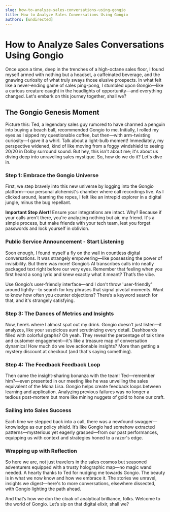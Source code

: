 ```yaml
---
slug: how-to-analyze-sales-conversations-using-gongio
title: How to Analyze Sales Conversations Using Gongio
authors: [undirected]
---
```


# How to Analyze Sales Conversations Using Gongio

Once upon a time, deep in the trenches of a high-octane sales floor, I found myself armed with nothing but a headset, a caffeinated beverage, and the gnawing curiosity of what truly sways those elusive prospects. In what felt like a never-ending game of sales ping-pong, I stumbled upon Gongio—like a curious creature caught in the headlights of opportunity—and everything changed. Let's embark on this journey together, shall we?

## The Gongio Genesis Moment

Picture this: Ted, a legendary sales guy rumored to have charmed a penguin into buying a beach ball, recommended Gongio to me. Initially, I rolled my eyes as I sipped my questionable coffee, but then—with arm-twisting curiosity—I gave it a whirl. Talk about a light-bulb moment! Immediately, my perspective widened, kind of like moving from a foggy windshield to seeing 20/20 in Dolby surround sound. But hey, this isn't about me; it's about us diving deep into unraveling sales mystique. So, how do we do it? Let's dive in.

### Step 1: Embrace the Gongio Universe

First, we step bravely into this new universe by logging into the Gongio platform—our personal alchemist's chamber where call recordings live. As I clicked around, learning the ropes, I felt like an intrepid explorer in a digital jungle, minus the bug repellant. 

**Important Step Alert!** Ensure your integrations are intact. Why? Because if your calls aren't there, you're analyzing nothing but air, my friend. It's a simple process, but make friends with your tech team, lest you forget passwords and lock yourself in oblivion.

### Public Service Announcement - Start Listening

Soon enough, I found myself a fly on the wall in countless digital conversations. It was strangely empowering—like possessing the power of invisibility. But there was more! Gongio’s AI transcribes calls into neatly packaged text right before our very eyes. Remember that feeling when you first heard a song lyric and knew exactly what it meant? That’s the vibe.

Use Gongio’s user-friendly interface—and I don't throw 'user-friendly' around lightly—to search for key phrases that signal pivotal moments. Want to know how often you counter objections? There’s a keyword search for that, and it's strangely satisfying.

### Step 3: The Dances of Metrics and Insights

Now, here’s where I almost spat out my drink. Gongio doesn’t just listen—it analyzes, like your suspicious aunt scrutinizing every detail. Dashboards filled with colorful graphs? Oh yeah. They reveal the percentage of talk time and customer engagement—it's like a treasure map of conversation dynamics! How much do we love actionable insights? More than getting a mystery discount at checkout (and that's saying something).

### Step 4: The Feedback Feedback Loop

Then came the insight-sharing bonanza with the team! Ted—remember him?—even presented in our meeting like he was unveiling the sales equivalent of the Mona Lisa. Gongio helps create feedback loops between learning and application. Analyzing previous failures was no longer a tedious post-mortem but more like mining nuggets of gold to hone our craft.

### Sailing into Sales Success 

Each time we stepped back into a call, there was a newfound swagger—knowledge as our policy shield. It’s like Gongio had somehow extracted patterns—mysterious yet eagerly grasped—from our past performances, equipping us with context and strategies honed to a razor's edge.

### Wrapping up with Reflection

So here we are, not just travelers in the sales cosmos but seasoned adventurers equipped with a trusty holographic map—no magic wand needed. A hearty thanks to Ted for nudging me towards Gongio. The beauty is in what we now know and how we embrace it. The stories we unravel, insights we digest—here's to more conversations, elsewhere dissected, with Gongio lighting the path ahead.

And that’s how we don the cloak of analytical brilliance, folks. Welcome to the world of Gongio. Let’s sip on that digital elixir, shall we?